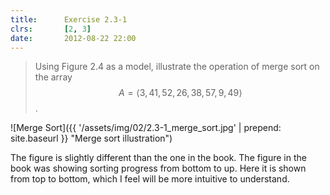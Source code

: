 ```yaml
---
title:      Exercise 2.3-1
clrs:       [2, 3]
date:       2012-08-22 22:00
---
```


> Using Figure 2.4 as a model, illustrate the operation of merge sort on the array $$A = \langle3, 41, 52, 26, 38, 57, 9, 49\rangle$$.

![Merge Sort]({{ '/assets/img/02/2.3-1_merge_sort.jpg' | prepend: site.baseurl }} "Merge sort illustration")

The figure is slightly different than the one in the book. The figure in the book was showing sorting progress from bottom to up. Here it is shown from top to bottom, which I feel will be more intuitive to understand.
